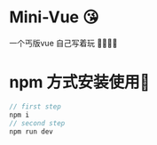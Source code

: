 # Mini-Vue 😘
一个丐版vue 自己写着玩 🛫🛫🛫🛫
# npm 方式安装使用🎯
```js
// first step
npm i
// second step
npm run dev
```
